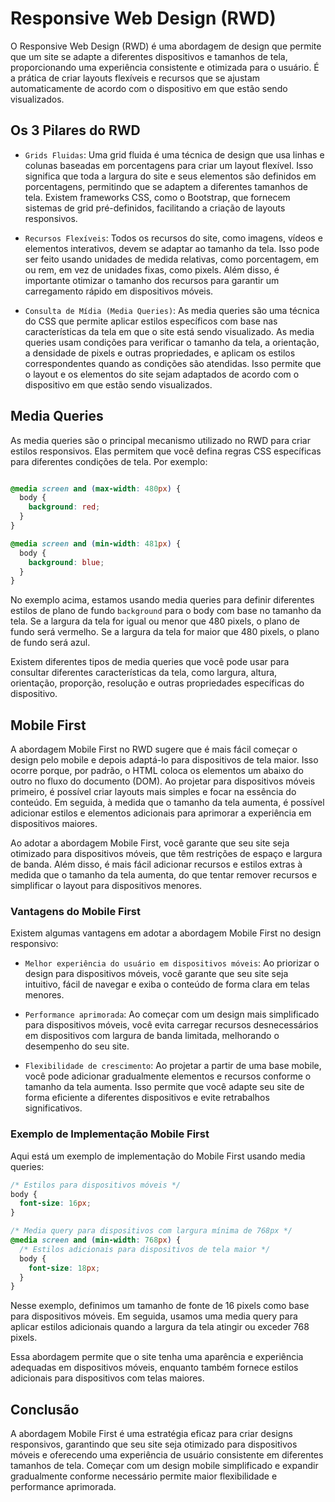 # Responsive Web Design (RWD)

O Responsive Web Design (RWD) é uma abordagem de design que permite que um site se adapte a diferentes dispositivos e tamanhos de tela, proporcionando uma experiência consistente e otimizada para o usuário. É a prática de criar layouts flexíveis e recursos que se ajustam automaticamente de acordo com o dispositivo em que estão sendo visualizados.

## Os 3 Pilares do RWD

- ``Grids Fluidas``: Uma grid fluida é uma técnica de design que usa linhas e colunas baseadas em porcentagens para criar um layout flexível. Isso significa que toda a largura do site e seus elementos são definidos em porcentagens, permitindo que se adaptem a diferentes tamanhos de tela. Existem frameworks CSS, como o Bootstrap, que fornecem sistemas de grid pré-definidos, facilitando a criação de layouts responsivos.

- ``Recursos Flexíveis``: Todos os recursos do site, como imagens, vídeos e elementos interativos, devem se adaptar ao tamanho da tela. Isso pode ser feito usando unidades de medida relativas, como porcentagem, em ou rem, em vez de unidades fixas, como pixels. Além disso, é importante otimizar o tamanho dos recursos para garantir um carregamento rápido em dispositivos móveis.

- ``Consulta de Mídia (Media Queries)``: As media queries são uma técnica do CSS que permite aplicar estilos específicos com base nas características da tela em que o site está sendo visualizado. As media queries usam condições para verificar o tamanho da tela, a orientação, a densidade de pixels e outras propriedades, e aplicam os estilos correspondentes quando as condições são atendidas. Isso permite que o layout e os elementos do site sejam adaptados de acordo com o dispositivo em que estão sendo visualizados.

## Media Queries

As media queries são o principal mecanismo utilizado no RWD para criar estilos responsivos. Elas permitem que você defina regras CSS específicas para diferentes condições de tela. Por exemplo:

```css

@media screen and (max-width: 480px) {
  body {
    background: red;
  }
}

@media screen and (min-width: 481px) {
  body {
    background: blue;
  }
}
```

No exemplo acima, estamos usando media queries para definir diferentes estilos de plano de fundo ``background`` para o body com base no tamanho da tela. Se a largura da tela for igual ou menor que 480 pixels, o plano de fundo será vermelho. Se a largura da tela for maior que 480 pixels, o plano de fundo será azul.

Existem diferentes tipos de media queries que você pode usar para consultar diferentes características da tela, como largura, altura, orientação, proporção, resolução e outras propriedades específicas do dispositivo.

## Mobile First

A abordagem Mobile First no RWD sugere que é mais fácil começar o design pelo mobile e depois adaptá-lo para dispositivos de tela maior. Isso ocorre porque, por padrão, o HTML coloca os elementos um abaixo do outro no fluxo do documento (DOM). Ao projetar para dispositivos móveis primeiro, é possível criar layouts mais simples e focar na essência do conteúdo. Em seguida, à medida que o tamanho da tela aumenta, é possível adicionar estilos e elementos adicionais para aprimorar a experiência em dispositivos maiores.

Ao adotar a abordagem Mobile First, você garante que seu site seja otimizado para dispositivos móveis, que têm restrições de espaço e largura de banda. Além disso, é mais fácil adicionar recursos e estilos extras à medida que o tamanho da tela aumenta, do que tentar remover recursos e simplificar o layout para dispositivos menores.

### Vantagens do Mobile First

Existem algumas vantagens em adotar a abordagem Mobile First no design responsivo:

- ``Melhor experiência do usuário em dispositivos móveis``: Ao priorizar o design para dispositivos móveis, você garante que seu site seja intuitivo, fácil de navegar e exiba o conteúdo de forma clara em telas menores.

- ``Performance aprimorada``: Ao começar com um design mais simplificado para dispositivos móveis, você evita carregar recursos desnecessários em dispositivos com largura de banda limitada, melhorando o desempenho do seu site.

- ``Flexibilidade de crescimento``: Ao projetar a partir de uma base mobile, você pode adicionar gradualmente elementos e recursos conforme o tamanho da tela aumenta. Isso permite que você adapte seu site de forma eficiente a diferentes dispositivos e evite retrabalhos significativos.

### Exemplo de Implementação Mobile First

Aqui está um exemplo de implementação do Mobile First usando media queries:

```css
/* Estilos para dispositivos móveis */
body {
  font-size: 16px;
}

/* Media query para dispositivos com largura mínima de 768px */
@media screen and (min-width: 768px) {
  /* Estilos adicionais para dispositivos de tela maior */
  body {
    font-size: 18px;
  }
}
```

Nesse exemplo, definimos um tamanho de fonte de 16 pixels como base para dispositivos móveis. Em seguida, usamos uma media query para aplicar estilos adicionais quando a largura da tela atingir ou exceder 768 pixels.

Essa abordagem permite que o site tenha uma aparência e experiência adequadas em dispositivos móveis, enquanto também fornece estilos adicionais para dispositivos com telas maiores.

## Conclusão

A abordagem Mobile First é uma estratégia eficaz para criar designs responsivos, garantindo que seu site seja otimizado para dispositivos móveis e oferecendo uma experiência de usuário consistente em diferentes tamanhos de tela. Começar com um design mobile simplificado e expandir gradualmente conforme necessário permite maior flexibilidade e performance aprimorada.